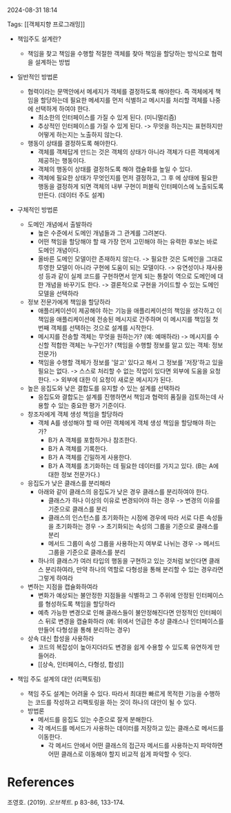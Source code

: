 
2024-08-31 18:14

Tags: [[객체지향 프로그래밍]]

- 책임주도 설계란?
	- 책임을 찾고 책임을 수행할 적절한 객체를 찾아 책임을 할당하는 방식으로 협력을 설계하는 방법

- 일반적인 방법론
	- 협력이라는 문맥안에서 메세지가 객체를 결정하도록 해야한다. 즉 객체에게 책임을 할당하는데 필요한 메세지를 먼저 식별하고 메시지를 처리할 객체를 나중에 선택하게 하여야 한다.
		-  최소한의 인터페이스를 가질 수 있게 된다. (미니멀리즘)
		- 추상적인 인터페이스를 가질 수 있게 된다. -> 무엇을 하는지는 표현하지만 어떻게 하는지는 노출하지 않는다.
	- 행동이 상태를 결정하도록 해야한다.
		- 객체를 객체답게 만드는 것은 객체의 상태가 아니라 객체가 다른 객체에게 제공하는 행동이다.
		- 객체의 행동이 상태를 결정하도록 해야 캡슐화를 높일 수 있다.
		- 객체에 필요한 상태가 무엇인지를 먼저 결정하고, 그 후 에 상태에 필요한 행동을 결정하게 되면 객체의 내부 구현이 퍼블릭 인터페이스에 노출되도록 만든다. (데이터 주도 설계)

- 구체적인 방법론
	- 도메인 개념에서 출발하라
		- 높은 수준에서 도메인 개념들과 그 관계를 그려본다.
		- 어떤 책임을 할당해야 할 때 가장 먼저 고민해야 하는 유력한 후보는 바로 도메인 개념이다.
		- 올바른 도메인 모델이란 존재하지 않는다. -> 필요한 것은 도메인을 그대로 투영한 모델이 아니라 구현에 도움이 되는 모델이다.  -> 유연성이나 재사용성 등과 같이 실제 코드를 구현하면서 얻게 되는 통찰이 역으로 도메인에 대한 개념을 바꾸기도 한다. -> 결론적으로 구현을 가이드할 수 있는 도메인 모델을 선택하라
	- 정보 전문가에게 책임을 할당하라
		- 애플리케이션이 제공해야 하는 기능을 애플리케이션의 책임을 생각하고 이 책임을 애플리케이션에 전송된 메시지로 간주하며 이 메시지를 책임질 첫 번째 객체를 선택하는 것으로 설계를 시작한다.
		- 메시지를 전송할 객체는 무엇을 원하는가? (예: 예매하라) -> 메시지를 수신할 적합한 객체는 누구인가? (책임을 수행할 정보를 알고 있는 객체: 정보 전문가)
		- 책임을 수행할 객체가 정보를 '알고' 있다고 해서 그 정보를 '저장'하고 있을 필요는 없다. -> 스스로 처리할 수 없는 작업이 있다면 외부에 도움을 요청한다. -> 외부에 대한 이 요청이 새로운 메시지가 된다.
	- 높은 응집도와 낮은 결합도를 유지할 수 있는 설계를 선택하라
		- 응집도와 결합도는 설계를 진행하면서 책임과 협력의 품질을 검토하는데 사용할 수 있는 중요한 평가 기준이다.
	- 창조자에게 객체 생성 책임을 할당하라
		- 객체 A를 생성해야 할 때 어떤 객체에게 객체 생성 책임을 할당해야 하는가?
			- B가 A 객체를 포함하거나 참조한다.
			- B가 A 객체를 기록한다.
			- B가 A 객체를 긴밀하게 사용한다.
			- B가 A 객체를 초기화하는 데 필요한 데이터를 가지고 있다. (B는 A에 대한 정보 전문가다.)
	- 응집도가 낮은 클래스를 분리해라
		- 아래와 같이 클래스의 응집도가 낮은 경우 클래스를 분리하여야 한다.
			- 클래스가 하나 이상의 이유로 변경되어야 하는 경우 -> 변경의 이유를 기준으로 클래스를 분리
			- 클래스의 인스턴스를 초기화하는 시점에 경우에 따라 서로 다른 속성들을 초기화하는 경우 -> 초기화되는 속성의 그룹을 기준으로 클래스를 분리
			- 메서드 그룹이 속성 그룹을 사용하는지 여부로 나뉘는 경우 -> 메서드 그룹을 기준으로 클래스를 분리
		- 하나의 클래스가 여러 타입의 행동을 구현하고 있는 것처럼 보인다면 클래스 분리하여라, 만약 하나의 역할로 다형성을 통해 분리할 수 있는 경우라면 그렇게 하여라
	- 변하는 지점을 캡슐화하여라
		- 변화가 예상되는 불안정한 지점들을 식별하고 그 주위에 안정된 인터페이스를 형성하도록 책임을 할당하라
		- 예측 가능한 변경으로 인해 클래스들이 불안정해진다면 안정적인 인터페이스 뒤로 변경을 캡슐화하라 (예: 위에서 언급한 추상 클래스나 인터페이스를 만들어 다형성을 통해 분리하는 경우)
	- 상속 대신 합성을 사용하라
		- 코드의 복잡성이 높아지더라도 변경을 쉽게 수용할 수 있도록 유연하게 만들어라.
		- [[상속, 인터페이스, 다형성, 합성]]

- 책임 주도 설계의 대안 (리팩토링)
	- 책임 주도 설계는 어려울 수 있다. 따라서 최대한 빠르게 목적한 기능을 수행하는 코드를 작성하고 리팩토링을 하는 것이 하나의 대안이 될 수 있다.
	- 방법론
		- 메서드를 응집도 있는 수준으로 잘게 분해한다.
		- 각 메서드를 메서드가 사용하는 데이터를 저장하고 있는 클래스로 메서드를 이동한다.
			- 각 메서드 안에서 어떤 클래스의 접근자 메서드를 사용하는지 파악하면 어떤 클래스로 이동해야 할지 비교적 쉽게 파악할 수 잇다.


# References

조영호. (2019). *오브젝트*. p 83-86, 133-174.
